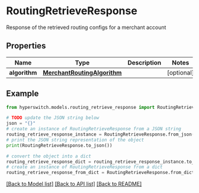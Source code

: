 # RoutingRetrieveResponse

Response of the retrieved routing configs for a merchant account

## Properties

Name | Type | Description | Notes
------------ | ------------- | ------------- | -------------
**algorithm** | [**MerchantRoutingAlgorithm**](MerchantRoutingAlgorithm.md) |  | [optional] 

## Example

```python
from hyperswitch.models.routing_retrieve_response import RoutingRetrieveResponse

# TODO update the JSON string below
json = "{}"
# create an instance of RoutingRetrieveResponse from a JSON string
routing_retrieve_response_instance = RoutingRetrieveResponse.from_json(json)
# print the JSON string representation of the object
print(RoutingRetrieveResponse.to_json())

# convert the object into a dict
routing_retrieve_response_dict = routing_retrieve_response_instance.to_dict()
# create an instance of RoutingRetrieveResponse from a dict
routing_retrieve_response_from_dict = RoutingRetrieveResponse.from_dict(routing_retrieve_response_dict)
```
[[Back to Model list]](../README.md#documentation-for-models) [[Back to API list]](../README.md#documentation-for-api-endpoints) [[Back to README]](../README.md)


